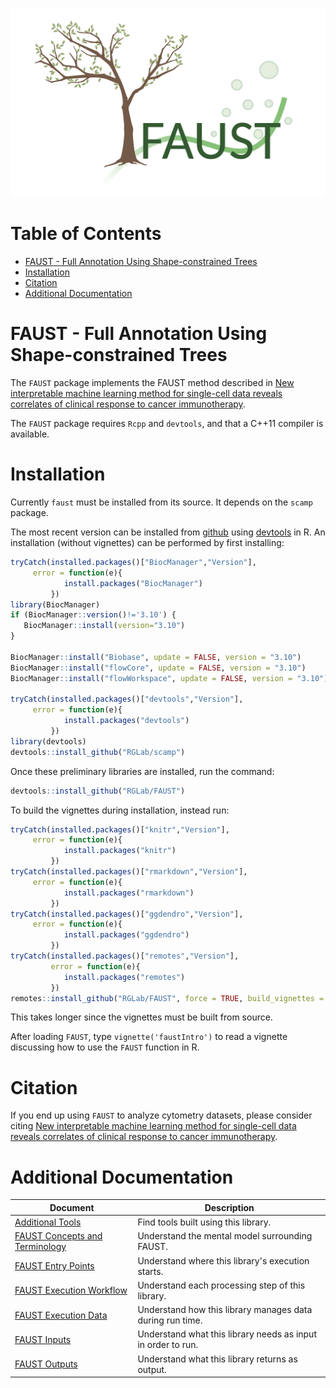 ![faust_logo](documentation/images/logos/faust_logo.png)

# Table of Contents

<!-- START doctoc generated TOC please keep comment here to allow auto update -->
<!-- DON'T EDIT THIS SECTION, INSTEAD RE-RUN doctoc TO UPDATE -->

-   [FAUST - Full Annotation Using Shape-constrained Trees](#faust---full-annotation-using-shape-constrained-trees)
-   [Installation](#installation)
-   [Citation](#citation)
-   [Additional Documentation](#additional-documentation)

<!-- END doctoc generated TOC please keep comment here to allow auto update -->

# FAUST - Full Annotation Using Shape-constrained Trees

The `FAUST` package implements the FAUST method described in [New interpretable machine learning method for single-cell data reveals correlates of clinical response to cancer immunotherapy](https://www.biorxiv.org/content/10.1101/702118v2).

The `FAUST` package requires `Rcpp` and `devtools`, and that a C++11 compiler is available.

# Installation

Currently `faust` must be installed from its source. It depends on the `scamp` package.

The most recent version can be installed from [github](https://github.com/FredHutch/faust) using [devtools](https://github.com/r-lib/devtools) in R. An installation (without vignettes) can be performed by first installing:

```R
tryCatch(installed.packages()["BiocManager","Version"],
     error = function(e){
            install.packages("BiocManager")
         })
library(BiocManager)
if (BiocManager::version()!='3.10') {
   BiocManager::install(version="3.10")
}

BiocManager::install("Biobase", update = FALSE, version = "3.10")
BiocManager::install("flowCore", update = FALSE, version = "3.10")
BiocManager::install("flowWorkspace", update = FALSE, version = "3.10")

tryCatch(installed.packages()["devtools","Version"],
     error = function(e){
            install.packages("devtools")
         })
library(devtools)
devtools::install_github("RGLab/scamp")
```

Once these preliminary libraries are installed, run the command:

```R
devtools::install_github("RGLab/FAUST")
```

To build the vignettes during installation, instead run:

```R
tryCatch(installed.packages()["knitr","Version"],
     error = function(e){
            install.packages("knitr")
         })
tryCatch(installed.packages()["rmarkdown","Version"],
     error = function(e){
            install.packages("rmarkdown")
         })
tryCatch(installed.packages()["ggdendro","Version"],
     error = function(e){
            install.packages("ggdendro")
         })
tryCatch(installed.packages()["remotes","Version"],
         error = function(e){
            install.packages("remotes")
         })
remotes::install_github("RGLab/FAUST", force = TRUE, build_vignettes = TRUE)
```

This takes longer since the vignettes must be built from source.

After loading `FAUST`, type `vignette('faustIntro')` to read a vignette discussing how to use the `FAUST` function in R.

# Citation

If you end up using `FAUST` to analyze cytometry datasets, please consider citing [New interpretable machine learning method for single-cell data reveals correlates of clinical response to cancer immunotherapy](https://www.biorxiv.org/content/10.1101/702118v2).

# Additional Documentation

| Document                                                                          | Description                                                  |
| --------------------------------------------------------------------------------- | ------------------------------------------------------------ |
| [Additional Tools](documentation/ADDITIONAL_FAUST_TOOLS.md)                       | Find tools built using this library.                         |
| [FAUST Concepts and Terminology](documentation/FAUST_CONCEPTS_AND_TERMINOLOGY.md) | Understand the mental model surrounding FAUST.               |
| [FAUST Entry Points](documentation/FAUST_ENTRY_POINTS.md)                         | Understand where this library's execution starts.            |
| [FAUST Execution Workflow](documentation/FAUST_EXECUTION_WORKFLOW.md)             | Understand each processing step of this library.             |
| [FAUST Execution Data](documentation/FAUST_EXECUTION_DATA.md)                     | Understand how this library manages data during run time.    |
| [FAUST Inputs](documentation/FAUST_INPUTS.md)                                     | Understand what this library needs as input in order to run. |
| [FAUST Outputs](documentation/FAUST_OUTPUTS.md)                                   | Understand what this library returns as output.              |
